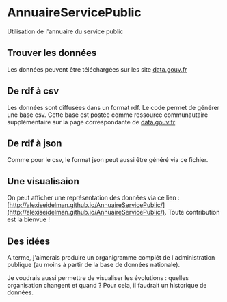 # AnnuaireServicePublic
Utilisation de l'annuaire du service public 

## Trouver les données
Les données peuvent être téléchargées sur les site [data.gouv.fr](https://www.data.gouv.fr/fr/datasets/service-public-fr-annuaire-de-ladministration-base-de-donnees-nationales/)

## De rdf à csv
Les données sont diffusées dans un format rdf. Le code permet de générer une base csv. Cette base est postée comme ressource communautaire supplémentaire sur la page correspondante de [data.gouv.fr](https://www.data.gouv.fr/fr/datasets/service-public-fr-annuaire-de-ladministration-base-de-donnees-nationales/)

## De rdf à json
Comme pour le csv, le format json peut aussi être généré via ce fichier.

## Une visualisaion
On peut afficher une représentation des données via ce lien : [http://alexiseidelman.github.io/AnnuaireServicePublic/](http://alexiseidelman.github.io/AnnuaireServicePublic/). 
Toute contribution est la bienvue !

## Des idées
A terme, j'aimerais produire un organigramme complét de l'administration publique (au moins à partir de la base de données nationale). 

Je voudrais aussi permettre de visualiser les évolutions : quelles organisation changent et quand ? 
Pour cela, il faudrait un historique de données.
